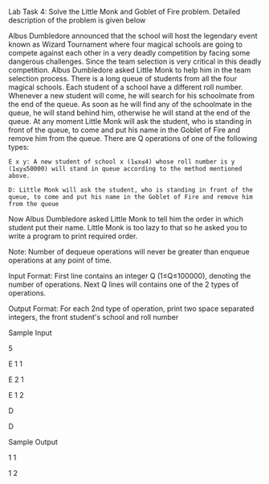 Lab Task 4: Solve the Little Monk and Goblet of Fire problem. Detailed description of the problem is given below

Albus Dumbledore announced that the school will host the legendary event known as Wizard Tournament where four magical schools are going to compete against each other in a very deadly competition by facing some dangerous challenges. Since the team selection is very critical in this deadly competition. Albus Dumbledore asked Little Monk to help him in the team selection process. There is a long queue of students from all the four magical schools. Each student of a school have a different roll number. Whenever a new student will come, he will search for his schoolmate from the end of the queue. As soon as he will find any of the schoolmate in the queue, he will stand behind him, otherwise he will stand at the end of the queue. At any moment Little Monk will ask the student, who is standing in front of the queue, to come and put his name in the Goblet of Fire and remove him from the queue. There are Q operations of one of the following types:

    E x y: A new student of school x (1≤x≤4) whose roll number is y (1≤y≤50000) will stand in queue according to the method mentioned above.

    D: Little Monk will ask the student, who is standing in front of the queue, to come and put his name in the Goblet of Fire and remove him from the queue

Now Albus Dumbledore asked Little Monk to tell him the order in which student put their name. Little Monk is too lazy to that so he asked you to write a program to print required order.

Note: Number of dequeue operations will never be greater than enqueue operations at any point of time.

Input Format:
First line contains an integer Q (1≤Q≤100000), denoting the number of operations. Next Q lines will contains one of the 2 types of operations.

Output Format:
For each 2nd type of operation, print two space separated integers, the front student's school and roll number

Sample Input

5

E 1 1

E 2 1

E 1 2

D

D

Sample Output

1 1

1 2
